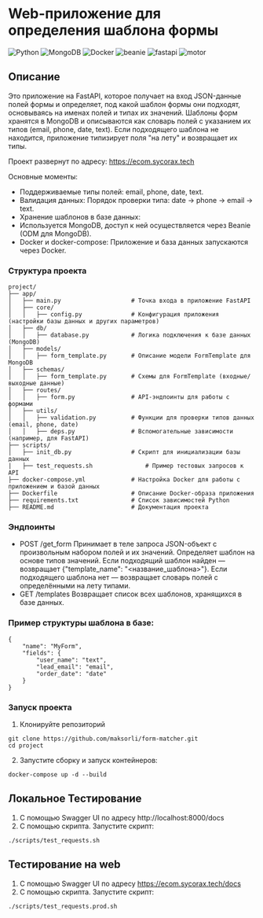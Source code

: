 # Web-приложение для определения шаблона формы

![Python](https://img.shields.io/badge/Python-3.11-blue?style=flat&logo=python)
![MongoDB](https://img.shields.io/badge/MongoDB-v6-green?logo=mongodb)
![Docker](https://img.shields.io/badge/Docker-20.10-blue?style=flat&logo=docker)
![beanie](https://img.shields.io/pypi/v/beanie?label=beanie&logo=pypi)
![fastapi](https://img.shields.io/pypi/v/fastapi?label=fastapi&logo=fastapi)
 ![motor](https://img.shields.io/pypi/v/motor?label=motor&logo=pypi)

## Описание
Это приложение на FastAPI, которое получает на вход JSON-данные полей формы и определяет, под какой шаблон формы они подходят, основываясь на именах полей и типах их значений. Шаблоны форм хранятся в MongoDB и описываются как словарь полей с указанием их типов (email, phone, date, text). Если подходящего шаблона не находится, приложение типизирует поля "на лету" и возвращает их типы.

Проект развернут по адресу:  https://ecom.sycorax.tech

Основные моменты:

- Поддерживаемые типы полей: email, phone, date, text.
- Валидация данных:
Порядок проверки типа: date → phone → email → text.
- Хранение шаблонов в базе данных:
- Используется MongoDB, доступ к ней осуществляется через Beanie (ODM для MongoDB).
- Docker и docker-compose:
Приложение и база данных запускаются через Docker.


### Структура проекта
```
project/
├── app/
│   ├── main.py                    # Точка входа в приложение FastAPI
│   ├── core/
│   │   ├── config.py              # Конфигурация приложения (настройки базы данных и других параметров)
│   ├── db/
│   │   ├── database.py            # Логика подключения к базе данных (MongoDB)
│   ├── models/
│   │   ├── form_template.py       # Описание модели FormTemplate для MongoDB
│   ├── schemas/
│   │   ├── form_template.py       # Схемы для FormTemplate (входные/выходные данные)
│   ├── routes/
│   │   ├── form.py                # API-эндпоинты для работы с формами
│   ├── utils/
│   │   ├── validation.py          # Функции для проверки типов данных (email, phone, date)
│   │   ├── deps.py                # Вспомогательные зависимости (например, для FastAPI)
├── scripts/
│   ├── init_db.py                 # Скрипт для инициализации базы данных
|   ├── test_requests.sh               # Пример тестовых запросов к API
├── docker-compose.yml             # Настройка Docker для работы с приложением и базой данных
├── Dockerfile                     # Описание Docker-образа приложения
├── requirements.txt               # Список зависимостей Python
├── README.md                      # Документация проекта
```

### Эндпоинты
- POST /get_form
Принимает в теле запроса JSON-объект с произвольным набором полей и их значений. Определяет шаблон на основе типов значений. Если подходящий шаблон найден — возвращает {"template_name": "<название_шаблона>"}.
Если подходящего шаблона нет — возвращает словарь полей с определёнными на лету типами.
- GET /templates
Возвращает список всех шаблонов, хранящихся в базе данных.
### Пример структуры шаблона в базе:
```
{
    "name": "MyForm",
    "fields": {
        "user_name": "text",
        "lead_email": "email",
        "order_date": "date"
    }
}
```

### Запуск проекта
1. Клонируйте репозиторий
```
git clone https://github.com/maksorli/form-matcher.git
cd project
```
2. Запустите сборку и запуск контейнеров:
```
docker-compose up -d --build
```
## Локальное Тестирование
1. С помощью Swagger UI по адресу http://localhost:8000/docs
2. С помощью скрипта. Запустите скрипт:
```
./scripts/test_requests.sh
```

## Тестирование на web

1. С помощью Swagger UI по адресу https://ecom.sycorax.tech/docs
2. С помощью скрипта. Запустите скрипт:
```
./scripts/test_requests.prod.sh
```
